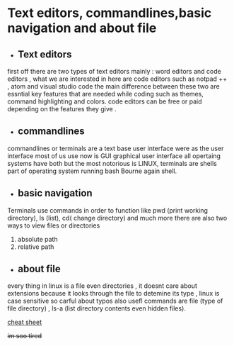 # Text editors, commandlines,basic navigation and about file
* ##  **Text editors**
first off there are two types of text editors mainly : word editors and code editors , what we are interested in here are code editors such as notpad ++ , atom and visual studio code
the main difference between these two are essntial key features that are needed while coding such as themes, command highlighting and colors.
code editors can be free or paid depending on the features they give .


* ## **commandlines**
commandlines or terminals are a text base user interface were as the user interface most of us use now is GUI graphical user interface 
all opertaing systems have both  but the most notorious is LINUX, terminals are shells part of operating system running bash Bourne again shell.

* ## **basic navigation**
Terminals use commands in order to function like pwd (print working directory), ls (list), cd( change directory) and much more there are also two ways to view files or directories 
1. absolute path 
1. relative path

* ## **about file**
every thing in linux is a file even directories , it doesnt care about extensions because it looks through the file to detemine its type , linux is case sensitive so carful about typos
also usefl commands are file (type of file directory)  , ls-a (list directory  contents even hidden files).


[cheat sheet](https://maker.pro/linux/tutorial/basic-linux-commands-for-beginners)

~~im soo tired~~
